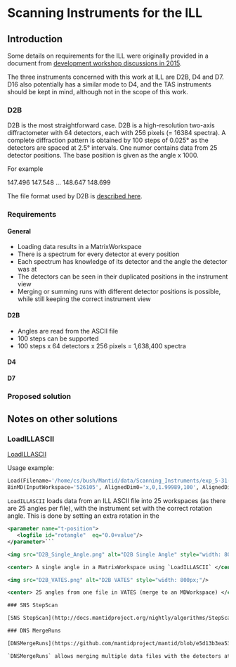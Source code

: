 # Scanning Instruments for the ILL

## Introduction

Some details on requirements for the ILL were originally provided in a document from [development workshop discussions in 2015](https://github.com/mantidproject/documents/blob/master/Design/HandlingMovingInstruments.md).

The three instruments concerned with this work at ILL are D2B, D4 and D7. D16 also potentially has a similar mode to D4, and the TAS instruments should be kept in mind, although not in the scope of this work.

### D2B

D2B is the most straightforward case. D2B is a high-resolution two-axis diffractometer with 64 detectors, each with 256 pixels (= 16384 spectra). A complete diffraction pattern is obtained by 100 steps of 0.025&deg; as the detectors are spaced at 2.5&deg; intervals. One numor contains data from 25 detector positions. The base position is given as the angle x 1000.

For example 

147.496
147.548
...
148.647
148.699

The file format used by D2B is [described here](https://www.ill.eu/instruments-support/computing-for-science/data-analysis/raw-data/).

### Requirements

#### General

* Loading data results in a MatrixWorkspace
* There is a spectrum for every detector at every position
* Each spectrum has knowledge of its detector and the angle the detector was at
 * The detectors can be seen in their duplicated positions in the instrument view
* Merging or summing runs with different detector positions is possible, while still keeping the correct instrument view

#### D2B

* Angles are read from the ASCII file
* 100 steps can be supported
 * 100 steps x 64 detectors x 256 pixels = 1,638,400 spectra

#### D4

#### D7

### Proposed solution

## Notes on other solutions

### LoadILLASCII

[LoadILLASCII](http://docs.mantidproject.org/nightly/algorithms/LoadILLAscii-v1.html)

Usage example:

```python
Load(Filename='/home/cs/bush/Mantid/data/Scanning_Instruments/exp_5-31-2497/rawdata/526105', OutputWorkspace='526105')
BinMD(InputWorkspace='526105', AlignedDim0='x,0,1.99989,100', AlignedDim1='y,-0.15,0.15,100', AlignedDim2='z,-1.93185,1.99239,100', OutputWorkspace='ws')
```

`LoadILLASCII` loads data from an ILL ASCII file into 25 workspaces (as there are 25 angles per file), with the instrument set with the correct rotation angle. This is done by setting an extra rotation in the 

```xml
<parameter name="t-position">
   <logfile id="rotangle"  eq="0.0+value"/>
</parameter>```

<img src="D2B_Single_Angle.png" alt="D2B Single Angle" style="width: 800px;"/>

<center> A single angle in a MatrixWorkspace using `LoadILLASCII` </center>

<img src="D2B_VATES.png" alt="D2B VATES" style="width: 800px;"/>

<center> 25 angles from one file in VATES (merge to an MDWorkspace) </center>

### SNS StepScan

[SNS StepScan](http://docs.mantidproject.org/nightly/algorithms/StepScan-v1.html)

### DNS MergeRuns

[DNSMergeRuns](https://github.com/mantidproject/mantid/blob/e5d13b3ea533aab6a33ea65c281a20719ee5e6d1/Framework/PythonInterface/plugins/algorithms/DNSMergeRuns.py) - DNS is a neutron time-of-flight spectometer with movable detectors.

`DNSMergeRuns` allows merging multiple data files with the detectors at different positions. Here one data file corresponds to one detector positions. The algorithm takes a number of files, and converts to either 2theta, |Q| or d-Spacing.



